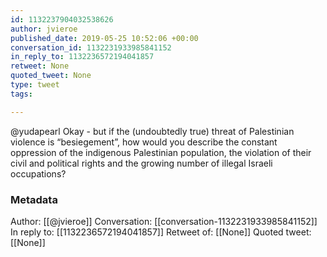 ```yaml
---
id: 1132237904032538626
author: jvieroe
published_date: 2019-05-25 10:52:06 +00:00
conversation_id: 1132231933985841152
in_reply_to: 1132236572194041857
retweet: None
quoted_tweet: None
type: tweet
tags:

---
```


@yudapearl Okay - but if the (undoubtedly true) threat of Palestinian violence is “besiegement”, how would you describe the constant oppression of the indigenous Palestinian population, the violation of their civil and political rights and the growing number of illegal Israeli occupations?

### Metadata

Author: [[@jvieroe]]
Conversation: [[conversation-1132231933985841152]]
In reply to: [[1132236572194041857]]
Retweet of: [[None]]
Quoted tweet: [[None]]
